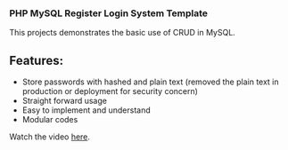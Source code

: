 ### PHP MySQL Register Login System Template

This projects demonstrates the basic use of CRUD in MySQL.

## Features:
- Store passwords with hashed and plain text (removed the plain text in production or deployment for security concern)
- Straight forward usage
- Easy to implement and understand
- Modular codes

Watch the video [here](https://khiandemoproject.netlify.app/videos/rls_php_mysql.mp4).